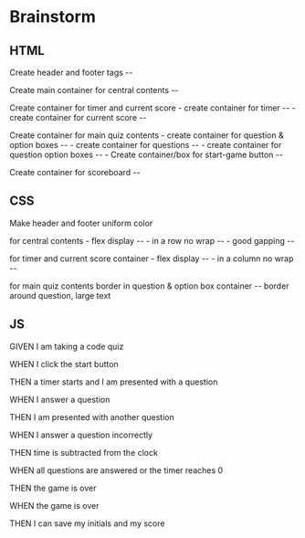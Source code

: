 # Brainstorm

## HTML

Create header and footer tags --

Create main container for central contents --

Create container for timer and current score 
    - create container for timer --
    - create container for current score --

Create container for main quiz contents
    - create container for question & option boxes --
    - create container for questions --
    - create container for question option boxes --
    - Create container/box for start-game button --

Create container for scoreboard --

## CSS

Make header and footer uniform color

for central contents
    - flex display --
    - in a row no wrap --
    - good gapping --

for timer and current score container
    - flex display --
    - in a column no wrap --

for main quiz contents
  border in question & option box container --
      border around question, large text

## JS

GIVEN I am taking a code quiz

WHEN I click the start button

THEN a timer starts and I am presented with a question

WHEN I answer a question

THEN I am presented with another question

WHEN I answer a question incorrectly

THEN time is subtracted from the clock

WHEN all questions are answered or the timer reaches 0

THEN the game is over

WHEN the game is over

THEN I can save my initials and my score
